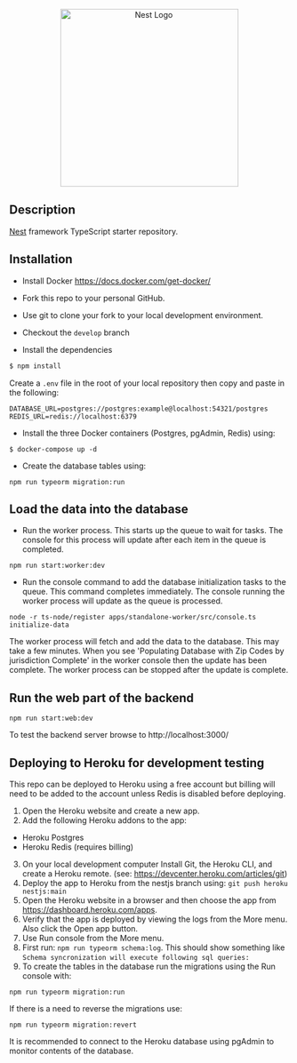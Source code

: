 <p align="center">
  <a href="http://nestjs.com/" target="blank"><img src="https://nestjs.com/img/logo_text.svg" width="320" alt="Nest Logo" /></a>
</p>

[circleci-image]: https://img.shields.io/circleci/build/github/nestjs/nest/master?token=abc123def456
[circleci-url]: https://circleci.com/gh/nestjs/nest

## Description

[Nest](https://github.com/nestjs/nest) framework TypeScript starter repository.

## Installation
- Install Docker https://docs.docker.com/get-docker/

- Fork this repo to your personal GitHub.

- Use git to clone your fork to your local development environment.

- Checkout the ```develop``` branch

- Install the dependencies  
```bash
$ npm install
```

Create a ``.env`` file in the root of your local repository then copy and paste in the following:
```
DATABASE_URL=postgres://postgres:example@localhost:54321/postgres
REDIS_URL=redis://localhost:6379
```

- Install the three Docker containers (Postgres, pgAdmin, Redis) using:
```
$ docker-compose up -d
```

- Create the database tables using:
``` 
npm run typeorm migration:run
```

## Load the data into the database

- Run the worker process. This starts up the queue to wait for tasks. The console for this process will update after each item in the queue is completed.
```
npm run start:worker:dev
```

- Run the console command to add the database initialization tasks to the queue. This command completes immediately. The console running the worker process will update as the queue is processed.
```
node -r ts-node/register apps/standalone-worker/src/console.ts initialize-data
```

The worker process will fetch and add the data to the database. This may take a few minutes. When you see 'Populating Database with Zip Codes by jurisdiction Complete' in the worker console then the update has been complete. The worker process can be stopped after the update is complete.


## Run the web part of the backend

```
npm run start:web:dev
```

To test the backend server browse to http://localhost:3000/


<!-- ## View the database in pgAdmin
The docker containers need to be running to access pgAdmin.
From a browser go to http://localhost:5050/
Login to pgAdmin with:
Username: admin@admin.com
Pasword: admin

Create a connection to the database in pgAdmin
... not yet available  -->

## Deploying to Heroku for development testing
This repo can be deployed to Heroku using a free account but billing will need to be added to the account unless Redis is disabled before deploying.

1. Open the Heroku website and create a new app.
2. Add the following Heroku addons to the app:
* Heroku Postgres 
* Heroku Redis (requires billing)
3. On your local development computer Install Git, the Heroku CLI, and create a Heroku remote. (see: https://devcenter.heroku.com/articles/git)
4. Deploy the app to Heroku from the nestjs branch using: `git push heroku nestjs:main `
5. Open the Heroku website in a browser and then choose the app from https://dashboard.heroku.com/apps.
6. Verify that the app is deployed by viewing the logs from the More menu. Also click the Open app button.
7. Use Run console from the More menu.
8. First run: `npm run typeorm schema:log`.  This should show something like `Schema syncronization will execute following sql queries:`
9. To create  the tables in the database run the migrations using the Run console with: 
``` 
npm run typeorm migration:run
```
If there is a need to reverse the migrations use:
```
npm run typeorm migration:revert
```
It is recommended to connect to the Heroku database using pgAdmin to monitor contents of the database.
